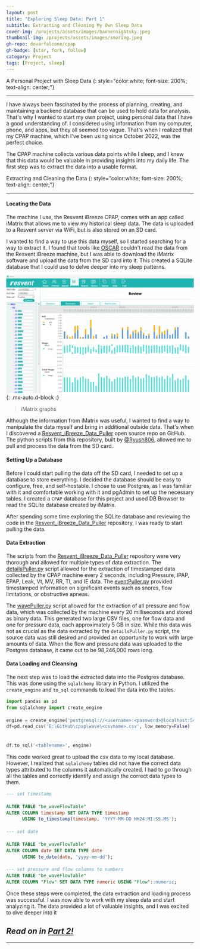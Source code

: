 ```yaml
---
layout: post
title: "Exploring Sleep Data: Part 1"
subtitle: Extracting and Cleaning My Own Sleep Data
cover-img: /projects/assets/images/bannernightsky.jpeg
thumbnail-img: /projects/assets/images/snoring.jpeg
gh-repo: dovarfalcone/cpap
gh-badge: [star, fork, follow]
category: Project
tags: [Project, sleep]
---
```


A Personal Project with Sleep Data 
{: style="color:white; font-size: 200%; text-align: center;"}

---

I have always been fascinated by the process of planning, creating, and maintaining a backend database that can be used to hold data for analysis. That's why I wanted to start my own project, using personal data that I have a good understanding of. I considered using information from my computer, phone, and apps, but they all seemed too vague. That's when I realized that my CPAP machine, which I've been using since October 2022, was the perfect choice.

The CPAP machine collects various data points while I sleep, and I knew that this data would be valuable in providing insights into my daily life. The first step was to extract the data into a usable format. 

Extracting and Cleaning the Data
{: style="color:white; font-size: 200%; text-align: center;"}

--- 

#### Locating the Data

The machine I use, the Resvent iBreeze CPAP, comes with an app called iMatrix that allows me to view my historical sleep data. The data is uploaded to a Resvent server via WiFi, but is also stored on an SD card.

I wanted to find a way to use this data myself, so I started searching for a way to extract it. I found that tools like  [OSCAR](https://www.sleepfiles.com/OSCAR/) couldn't read the data from the Resvent iBreeze machine, but I was able to download the iMatrix software and upload the data from the SD card into it. This created a SQLite database that I could use to delve deeper into my sleep patterns.

![iMatrix:](/projects/assets/images/iMatrix.png){: .mx-auto.d-block :}
> iMatrix graphs 


Although the information from iMatrix was useful, I wanted to find a way to manipulate the data myself and bring in additional outside data. That's when I discovered a [Resvent_iBreeze_Data_Puller](https://github.com/Ryush806/Resvent_iBreeze_Data_Puller) open source repo on GitHub. The python scripts from this repository, built by [@Ryush806](https://github.com/Ryush806), allowed me to pull and process the data from the SD card.


#### Setting Up a Database

Before I could start pulling the data off the SD card, I needed to set up a database to store everything. I decided the database should be easy to configure, free, and self-hostable. I chose to use Postgres, as I was familiar with it and comfortable working with it and pgAdmin to set up the necessary tables. I created a `CPAP` database for this project and used DB Browser to read the SQLite database created by iMatrix. 

After spending some time exploring the SQLite database and reviewing the code in the [Resvent_iBreeze_Data_Puller](https://github.com/Ryush806/Resvent_iBreeze_Data_Puller) repository, I was ready to start pulling the data.

#### Data Extraction

The scripts from the [Resvent_iBreeze_Data_Puller](https://github.com/Ryush806/Resvent_iBreeze_Data_Puller) repository were very thorough and allowed for multiple types of data extraction. The [detailsPuller.py](https://github.com/DovarFalcone/cpap/blob/main/data_collection/detailsPuller.py) script allowed for the extraction of timestamped data collected by the CPAP machine every 2 seconds, including Pressure, IPAP, EPAP, Leak, Vt, MV, RR, TI, and IE data. The [eventPuller.py](https://github.com/DovarFalcone/cpap/blob/main/data_collection/eventPuller.py) provided timestamped information on significant events such as snores, flow limitations, or obstructive apneas.

The [wavePuller.py](https://github.com/DovarFalcone/cpap/blob/main/data_collection/wavePuller.py) script allowed for the extraction of all pressure and flow data, which was collected by the machine every 20 milliseconds and stored as binary data. This generated two large CSV files, one for flow data and one for pressure data, each approximately 5 GB in size. While this data was not as crucial as the data extracted by the `detailsPuller.py` script, the source data was still desired and provided an opportunity to work with large amounts of data. When the flow and pressure data was uploaded to the Postgres database, it came out to be 98,246,000 rows long.

#### Data Loading and Cleansing

The next step was to load the extracted data into the Postgres database. This was done using the `sqlalchemy` library in Python. I utilized the `create_engine` and `to_sql` commands to load the data into the tables. 


~~~python
import pandas as pd
from sqlalchemy import create_engine

engine = create_engine('postgresql://<username>:<password>@localhost:5432/<dbname>')
df=pd.read_csv('E:\GitHub\cpap\wave\<csvname>.csv', low_memory=False)


df.to_sql('<tablename>', engine)
~~~

This code worked great to upload the csv data to my local database. However, I realized that `sqlalchemy` tables did not have the correct data types attributed to the columns it automatically created. I had to go through all the tables and correctly identify and assign the correct data types to them.

~~~sql
--- set timestamp

ALTER TABLE "be_waveFlowTable"
ALTER COLUMN timestamp SET DATA TYPE timestamp
      USING to_timestamp(timestamp, 'YYYY-MM-DD HH24:MI:SS.MS');

--- set date

ALTER TABLE "be_waveFlowTable"
ALTER COLUMN date SET DATA TYPE date
      USING to_date(date, 'yyyy-mm-dd');

--- set pressure and flow columns to numbers
ALTER TABLE "be_waveFlowTable"
ALTER COLUMN "Flow" SET DATA TYPE numeric USING "Flow"::numeric;
~~~

Once these steps were completed, the data extraction and loading process was successful. I was now able to work with my sleep data and start analyzing it. The data provided a lot of valuable insights, and I was excited to dive deeper into it


*Read on in [Part 2!](/2023-02-06-Exploring-Sleep-Data-Part-2/)*
---

---